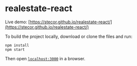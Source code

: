 # realestate-react



Live demo: [https://stecor.github.io/realestate-react/](https://stecor.github.io/realestate-react/)

To build the project locally, download or clone the files and run:

```
npm install
npm start
```

Then open [`localhost:3000`](http://localhost:3000) in a browser.

